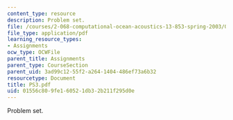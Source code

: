 ```yaml
---
content_type: resource
description: Problem set.
file: /courses/2-068-computational-ocean-acoustics-13-853-spring-2003/01556c809fe160521db32b211f295d0e_PS3.pdf
file_type: application/pdf
learning_resource_types:
- Assignments
ocw_type: OCWFile
parent_title: Assignments
parent_type: CourseSection
parent_uid: 3ad99c12-55f2-a264-1404-486ef73a6b32
resourcetype: Document
title: PS3.pdf
uid: 01556c80-9fe1-6052-1db3-2b211f295d0e
---
```

Problem set.

